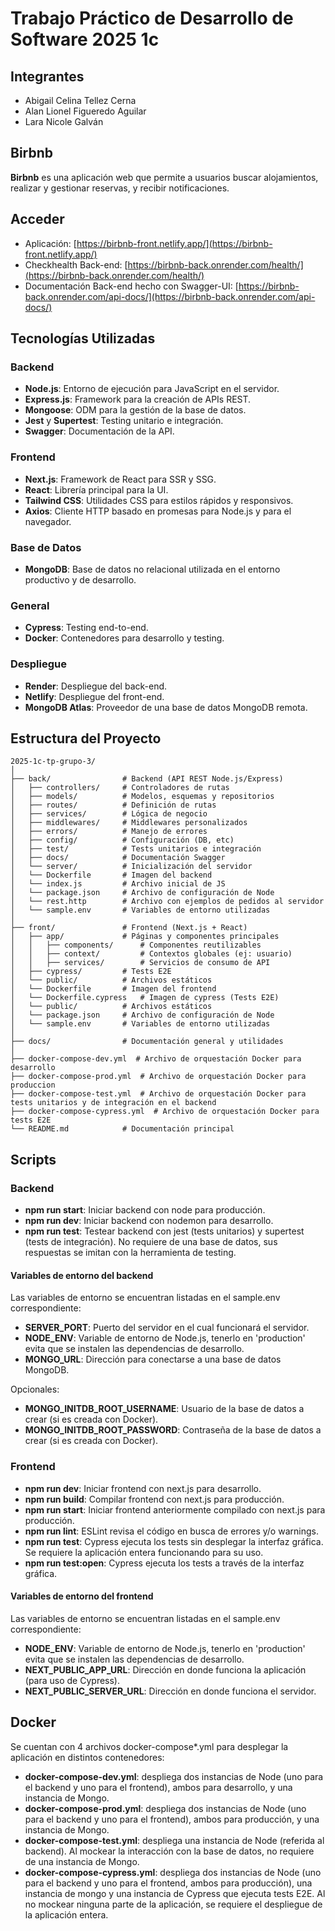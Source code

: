 # Trabajo Práctico de Desarrollo de Software 2025 1c

## Integrantes
- Abigail Celina Tellez Cerna
- Alan Lionel Figueredo Aguilar
- Lara Nicole Galván

## Birbnb

**Birbnb** es una aplicación web que permite a usuarios buscar alojamientos, realizar y gestionar reservas, y recibir notificaciones.

## Acceder

- Aplicación: [https://birbnb-front.netlify.app/](https://birbnb-front.netlify.app/)
- Checkhealth Back-end: [https://birbnb-back.onrender.com/health/](https://birbnb-back.onrender.com/health/)
- Documentación Back-end hecho con Swagger-UI: [https://birbnb-back.onrender.com/api-docs/](https://birbnb-back.onrender.com/api-docs/)

## Tecnologías Utilizadas

### Backend
- **Node.js**: Entorno de ejecución para JavaScript en el servidor.
- **Express.js**: Framework para la creación de APIs REST.
- **Mongoose**: ODM para la gestión de la base de datos.
- **Jest** y **Supertest**: Testing unitario e integración.
- **Swagger**: Documentación de la API.

### Frontend
- **Next.js**: Framework de React para SSR y SSG.
- **React**: Librería principal para la UI.
- **Tailwind CSS**: Utilidades CSS para estilos rápidos y responsivos.
- **Axios**: Cliente HTTP basado en promesas para Node.js y para el navegador.

### Base de Datos
- **MongoDB**: Base de datos no relacional utilizada en el entorno productivo y de desarrollo.

### General
- **Cypress**: Testing end-to-end.
- **Docker**: Contenedores para desarrollo y testing.

### Despliegue
- **Render**: Despliegue del back-end.
- **Netlify**: Despliegue del front-end.
- **MongoDB Atlas**: Proveedor de una base de datos MongoDB remota.

## Estructura del Proyecto

```
2025-1c-tp-grupo-3/
│
├── back/                # Backend (API REST Node.js/Express)
│   ├── controllers/     # Controladores de rutas
│   ├── models/          # Modelos, esquemas y repositorios
│   ├── routes/          # Definición de rutas
│   ├── services/        # Lógica de negocio
│   ├── middlewares/     # Middlewares personalizados
│   ├── errors/          # Manejo de errores
│   ├── config/          # Configuración (DB, etc)
│   ├── test/            # Tests unitarios e integración
│   ├── docs/            # Documentación Swagger
│   └── server/          # Inicialización del servidor
│   └── Dockerfile       # Imagen del backend
│   └── index.js         # Archivo inicial de JS
│   └── package.json     # Archivo de configuración de Node
│   └── rest.http        # Archivo con ejemplos de pedidos al servidor
│   └── sample.env       # Variables de entorno utilizadas
│
├── front/               # Frontend (Next.js + React)
│   ├── app/             # Páginas y componentes principales
│   │   ├── components/      # Componentes reutilizables
│   │   ├── context/         # Contextos globales (ej: usuario)
│   │   ├── services/        # Servicios de consumo de API
│   ├── cypress/         # Tests E2E
│   └── public/          # Archivos estáticos
│   └── Dockerfile       # Imagen del frontend
│   └── Dockerfile.cypress   # Imagen de cypress (Tests E2E)
│   └── public/          # Archivos estáticos
│   └── package.json     # Archivo de configuración de Node
│   └── sample.env       # Variables de entorno utilizadas
│
├── docs/                # Documentación general y utilidades
│
├── docker-compose-dev.yml  # Archivo de orquestación Docker para desarrollo
├── docker-compose-prod.yml  # Archivo de orquestación Docker para produccion
├── docker-compose-test.yml  # Archivo de orquestación Docker para tests unitarios y de integración en el backend
├── docker-compose-cypress.yml  # Archivo de orquestación Docker para tests E2E
└── README.md            # Documentación principal
```

## Scripts

### Backend

- **npm run start**: Iniciar backend con node para producción.
- **npm run dev**: Iniciar backend con nodemon para desarrollo.
- **npm run test**: Testear backend con jest (tests unitarios) y supertest (tests de integración). No requiere de una base de datos, sus respuestas se imitan con la herramienta de testing.

#### Variables de entorno del backend

Las variables de entorno se encuentran listadas en el sample.env correspondiente:
- **SERVER_PORT**: Puerto del servidor en el cual funcionará el servidor.
- **NODE_ENV**: Variable de entorno de Node.js, tenerlo en 'production' evita que se instalen las dependencias de desarrollo.
- **MONGO_URL**: Dirección para conectarse a una base de datos MongoDB.

Opcionales:
- **MONGO_INITDB_ROOT_USERNAME**: Usuario de la base de datos a crear (si es creada con Docker).
- **MONGO_INITDB_ROOT_PASSWORD**: Contraseña de la base de datos a crear (si es creada con Docker).

### Frontend

- **npm run dev**: Iniciar frontend con next.js para desarrollo.
- **npm run build**: Compilar frontend con next.js para producción.
- **npm run start**: Iniciar frontend anteriormente compilado con next.js para producción.
- **npm run lint**: ESLint revisa el código en busca de errores y/o warnings.
- **npm run test**: Cypress ejecuta los tests sin desplegar la interfaz gráfica. Se requiere la aplicación entera funcionando para su uso.
- **npm run test:open**: Cypress ejecuta los tests a través de la interfaz gráfica.

#### Variables de entorno del frontend

Las variables de entorno se encuentran listadas en el sample.env correspondiente:
- **NODE_ENV**: Variable de entorno de Node.js, tenerlo en 'production' evita que se instalen las dependencias de desarrollo.
- **NEXT_PUBLIC_APP_URL**: Dirección en donde funciona la aplicación (para uso de Cypress).
- **NEXT_PUBLIC_SERVER_URL**: Dirección en donde funciona el servidor.

## Docker

Se cuentan con 4 archivos docker-compose*.yml para desplegar la aplicación en distintos contenedores:
- **docker-compose-dev.yml**: despliega dos instancias de Node (uno para el backend y uno para el frontend), ambos para desarrollo, y una instancia de Mongo.
- **docker-compose-prod.yml**: despliega dos instancias de Node (uno para el backend y uno para el frontend), ambos para producción, y una instancia de Mongo.
- **docker-compose-test.yml**: despliega una instancia de Node (referida al backend). Al mockear la interacción con la base de datos, no requiere de una instancia de Mongo.
- **docker-compose-cypress.yml**: despliega dos instancias de Node (uno para el backend y uno para el frontend, ambos para producción), una instancia de mongo y una instancia de Cypress que ejecuta tests E2E. Al no mockear ninguna parte de la aplicación, se requiere el despliegue de la aplicación entera.
